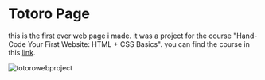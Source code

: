 # Totoro Page
this is the first ever web page i made. it was a project for the course "Hand-Code Your First Website: HTML + CSS Basics".
you can find the course in this [link](https://www.skillshare.com/classes/Hand-Code-Your-First-Website-HTML-CSS-Basics/1575146775/projects?via=custom-lists).

![totorowebproject](https://user-images.githubusercontent.com/49876146/134195768-68799252-639b-4d18-80ac-395634ee79f6.png)
